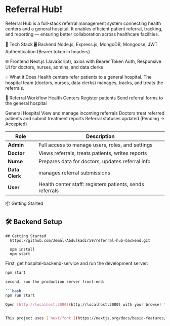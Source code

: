 # Referral Hub!

Referral Hub is a full-stack referral management system connecting health centers and a general hospital. It enables efficient patient referral, tracking, and reporting — ensuring better collaboration across healthcare facilities.

🚀 Tech Stack
🖥 Backend
Node.js, Express.js, MongoDB, Mongoose, JWT Authentication (Bearer token in headers)

🌐 Frontend
Next.js (JavaScript), axios with Bearer Token Auth, Responsive UI for doctors, nurses, admins, and data clerks

💡 What it Does
Health centers refer patients to a general hospital. The hospital team (doctors, nurses, data clerks) manages, tracks, and treats the referrals.

🔄 Referral Workflow
Health Centers
  Register patients
  Send referral forms to the general hospital

General Hospital
  View and manage incoming referrals
  Doctors treat referred patients and submit treatment reports
  Referral statuses updated (Pending → Accepted)

  | Role           | Description                                            |
| -------------- | -------------------------------------------------------- |
| **Admin**      | Full access to manage users, roles, and settings         |
| **Doctor**     | Views referrals, treats patients, writes reports         |
| **Nurse**      | Prepares data for doctors, updates referral info         |
| **Data Clerk** | manages referral submissions                             |
| **User**       | Health center staff: registers patients, sends referrals |

📦 Getting Started
  ## 🛠 Backend Setup
    ## Getting Started
      https://github.com/Jemal-Abdulkadir59/referral-hub-backend.git
      
      npm install
      npm start

First, get hospital-backend-service and run the development server:

````bash
npm start

second, run the production server front-end:

```bash
npm run start

Open [http://localhost:3000](http://localhost:3000) with your browser to see the result.


This project uses [`next/font`](https://nextjs.org/docs/basic-features/font-optimization) to automatically optimize and load Inter, a custom Google Font.

````
